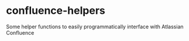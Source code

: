 # confluence-helpers
Some helper functions to easily programmatically interface with Atlassian Confluence 

